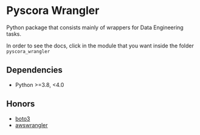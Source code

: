 # Pyscora Wrangler

Python package that consists mainly of wrappers for Data Engineering tasks.

In order to see the docs, click in the module that you want inside the folder `pyscora_wrangler`

## Dependencies

- Python >=3.8, <4.0

## Honors

- [boto3](https://boto3.amazonaws.com/v1/documentation/api/latest/index.html)
- [awswrangler](https://pypi.org/project/awswrangler/)
